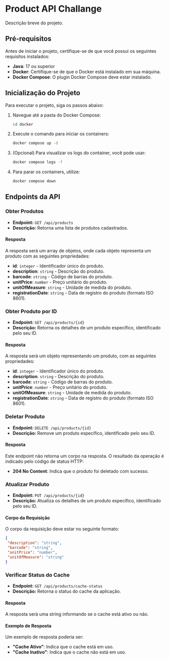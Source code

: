 # Product API Challange

Descrição breve do projeto.

## Pré-requisitos

Antes de iniciar o projeto, certifique-se de que você possui os seguintes requisitos instalados:

- **Java**: 17 ou superior
- **Docker**: Certifique-se de que o Docker está instalado em sua máquina.
- **Docker Compose**: O plugin Docker Compose deve estar instalado.

## Inicialização do Projeto

Para executar o projeto, siga os passos abaixo:

1. Navegue até a pasta do Docker Compose:

   ```bash
   cd docker

2. Execute o comando para iniciar os containers:

   ```bash
   docker compose up -d

3. (Opcional) Para visualizar os logs do container, você pode usar:

   ```bash
   docker compose logs -f

4. Para parar os containers, utilize:

   ```bash
   docker compose down

## Endpoints da API

### Obter Produtos

- **Endpoint:** `GET /api/products`
- **Descrição:** Retorna uma lista de produtos cadastrados.

#### Resposta

A resposta será um array de objetos, onde cada objeto representa um produto com as seguintes propriedades:

- **id**: `integer` - Identificador único do produto.
- **description**: `string` - Descrição do produto.
- **barcode**: `string` - Código de barras do produto.
- **unitPrice**: `number` - Preço unitário do produto.
- **unitOfMeasure**: `string` - Unidade de medida do produto.
- **registrationDate**: `string` - Data de registro do produto (formato ISO 8601).

### Obter Produto por ID

- **Endpoint:** `GET /api/products/{id}`
- **Descrição:** Retorna os detalhes de um produto específico, identificado pelo seu ID.

#### Resposta

A resposta será um objeto representando um produto, com as seguintes propriedades:

- **id**: `integer` - Identificador único do produto.
- **description**: `string` - Descrição do produto.
- **barcode**: `string` - Código de barras do produto.
- **unitPrice**: `number` - Preço unitário do produto.
- **unitOfMeasure**: `string` - Unidade de medida do produto.
- **registrationDate**: `string` - Data de registro do produto (formato ISO 8601).
### Deletar Produto

- **Endpoint:** `DELETE /api/products/{id}`
- **Descrição:** Remove um produto específico, identificado pelo seu ID.

#### Resposta

Este endpoint não retorna um corpo na resposta. O resultado da operação é indicado pelo código de status HTTP:

- **204 No Content**: Indica que o produto foi deletado com sucesso.

### Atualizar Produto

- **Endpoint:** `PUT /api/products/{id}`
- **Descrição:** Atualiza os detalhes de um produto específico, identificado pelo seu ID.

#### Corpo da Requisição

O corpo da requisição deve estar no seguinte formato:

   ```json
  {
    "description": "string",
    "barcode": "string",
    "unitPrice": "number",
    "unitOfMeasure": "string"
   }
```

### Verificar Status do Cache

- **Endpoint:** `GET /api/products/cache-status`
- **Descrição:** Retorna o status do cache da aplicação.

#### Resposta

A resposta será uma string informando se o cache está ativo ou não.

#### Exemplo de Resposta

Um exemplo de resposta poderia ser:

- **"Cache Ativo"**: Indica que o cache está em uso.
- **"Cache Inativo"**: Indica que o cache não está em uso.
